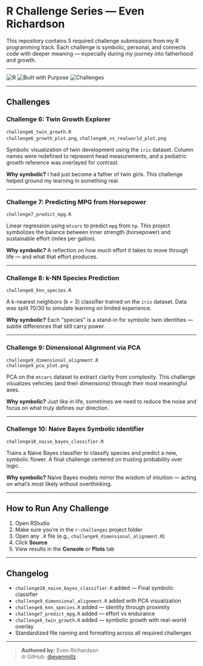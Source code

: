 # R Challenge Series — Even Richardson

This repository contains 5 required challenge submissions from my R programming track. Each challenge is symbolic, personal, and connects code with deeper meaning — especially during my journey into fatherhood and growth.

---

![R](https://img.shields.io/badge/language-R-blue?logo=r)
![Built with Purpose](https://img.shields.io/badge/Built%20with-Meaning-%23ff69b4)
![Challenges](https://img.shields.io/badge/Challenges-5%20of%205-green)

---

## Challenges

### Challenge 6: Twin Growth Explorer  
   `challenge6_twin_growth.R`  
   `challenge6_growth_plot.png`, `challenge6_vs_realworld_plot.png`  

Symbolic visualization of twin development using the `iris` dataset. Column names were redefined to represent head measurements, and a pediatric growth reference was overlayed for contrast.

**Why symbolic?** I had just become a father of twin girls. This challenge helped ground my learning in something real.

---

### Challenge 7: Predicting MPG from Horsepower  
   `challenge7_predict_mpg.R`  

Linear regression using `mtcars` to predict `mpg` from `hp`. This project symbolizes the balance between inner strength (horsepower) and sustainable effort (miles per gallon).

**Why symbolic?** A reflection on how much effort it takes to move through life — and what that effort produces.

---

### Challenge 8: k-NN Species Prediction  
   `challenge8_knn_species.R`  

A k-nearest neighbors (k = 3) classifier trained on the `iris` dataset. Data was split 70/30 to simulate learning on limited experience.

**Why symbolic?** Each "species" is a stand-in for symbolic twin identities — subtle differences that still carry power.

---

### Challenge 9: Dimensional Alignment via PCA  
   `challenge9_dimensional_alignment.R`  
   `challenge9_pca_plot.png`  

PCA on the `mtcars` dataset to extract clarity from complexity. This challenge visualizes vehicles (and their dimensions) through their most meaningful axes.

**Why symbolic?** Just like in life, sometimes we need to reduce the noise and focus on what truly defines our direction.

---

### Challenge 10: Naive Bayes Symbolic Identifier  
   `challenge10_naive_bayes_classifier.R`  

Trains a Naive Bayes classifier to classify species and predict a new, symbolic flower. A final challenge centered on trusting probability over logic.

**Why symbolic?** Naive Bayes models mirror the wisdom of intuition — acting on what’s most likely without overthinking.

---

## How to Run Any Challenge

1. Open RStudio  
2. Make sure you’re in the `r-challenges` project folder  
3. Open any `.R` file (e.g., `challenge9_dimensional_alignment.R`)  
4. Click **Source**  
5. View results in the **Console** or **Plots** tab

---

## Changelog

- `challenge10_naive_bayes_classifier.R` added — Final symbolic classifier
- `challenge9_dimensional_alignment.R` added with PCA visualization
- `challenge8_knn_species.R` added — identity through proximity
- `challenge7_predict_mpg.R` added — effort vs endurance
- `challenge6_twin_growth.R` added — symbolic growth with real-world overlay
- Standardized file naming and formatting across all required challenges

---

> **Authored by:** Even Richardson  
> 🌐 GitHub: [@evenmillz](https://github.com/evenmillz)
